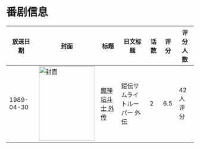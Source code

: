 # 番剧信息

|放送日期|封面|标题|日文标题|话数|评分|评分人数|
|---|---|---|---|---|---|---|
|1989-04-30|<img src="https://lain.bgm.tv/pic/cover/c/0c/45/23177_lmDyU.jpg" alt="封面" style="width:150px;height:200px;object-fit:cover;">|[魔神坛斗士 外传](https://bangumi.tv/subject/23177)|鎧伝サムライトルーパー 外伝|2|6.5|42人评分|
